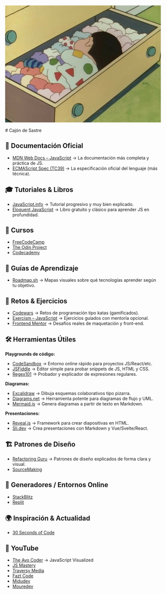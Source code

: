 ![mimida criminal](img/sinchan.jpg)

# Cajón de Sastre

## 📖 Documentación Oficial
- [MDN Web Docs – JavaScript](https://developer.mozilla.org/es/docs/Web/JavaScript) → La documentación más completa y práctica de JS.  
- [ECMAScript Spec (TC39)](https://tc39.es/ecma262/) → La especificación oficial del lenguaje (más técnica).  

## 🎓 Tutoriales & Libros
- [JavaScript.info](https://es.javascript.info/) → Tutorial progresivo y muy bien explicado.  
- [Eloquent JavaScript](https://eloquentjavascript.net/) → Libro gratuito y clásico para aprender JS en profundidad.  

## 🏫 Cursos
- [FreeCodeCamp](https://www.freecodecamp.org/)  
- [The Odin Project](https://www.theodinproject.com/) 
- [Codecademy](https://www.codecademy.com/)

## 🧭 Guías de Aprendizaje
- [Roadmap.sh](https://roadmap.sh/) → Mapas visuales sobre qué tecnologías aprender según tu objetivo.  

## 🧩 Retos & Ejercicios
- [Codewars](https://www.codewars.com/) → Retos de programación tipo katas (gamificados).  
- [Exercism – JavaScript](https://exercism.org/tracks/javascript) → Ejercicios guiados con mentoría opcional.  
- [Frontend Mentor](https://www.frontendmentor.io/) → Desafíos reales de maquetación y front-end.  

## 🛠 Herramientas Útiles

**Playgrounds de código:**  
- [CodeSandbox](https://codesandbox.io/) → Entorno online rápido para proyectos JS/React/etc.  
- [JSFiddle](https://jsfiddle.net/) → Editor simple para probar snippets de JS, HTML y CSS.  
- [Regex101](https://regex101.com/) → Probador y explicador de expresiones regulares.  

**Diagramas:**  
- [Excalidraw](https://excalidraw.com/) → Dibuja esquemas colaborativos tipo pizarra.  
- [Diagrams.net](https://app.diagrams.net/) → Herramienta potente para diagramas de flujo y UML.  
- [Mermaid.js](https://mermaid.js.org/) → Genera diagramas a partir de texto en Markdown.  

**Presentaciones:**  
- [Reveal.js](https://revealjs.com/) → Framework para crear diapositivas en HTML.  
- [Sli.dev](https://sli.dev/) → Crea presentaciones con Markdown y Vue/Svelte/React.  

## 🏗 Patrones de Diseño
- [Refactoring Guru](https://refactoring.guru/design-patterns) → Patrones de diseño explicados de forma clara y visual.
- [SourceMaking](https://sourcemaking.com/)

## 🤖 Generadores / Entornos Online
- [StackBlitz](https://stackblitz.com/) 
- [Replit](https://replit.com/) 

## 🌍 Inspiración & Actualidad
- [30 Seconds of Code](https://www.30secondsofcode.org/)

## 🎥 YouTube
- [The Avo Coder](https://www.youtube.com/@theavocoder) -> JavaScript Visualized
- [JS Mastery](https://www.youtube.com/@javascriptmastery)
- [Traversy Media](https://www.youtube.com/@TraversyMedia) 
- [Fazt Code](https://www.youtube.com/@FaztCode)
- [Midudev](https://www.youtube.com/@midudev)
- [Mouredev](https://www.youtube.com/@mouredev)